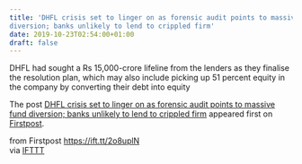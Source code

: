 ```yaml
---
title: 'DHFL crisis set to linger on as forensic audit points to massive fund
diversion; banks unlikely to lend to crippled firm'
date: 2019-10-23T02:54:00+01:00
draft: false
---
```


DHFL had sought a Rs 15,000-crore lifeline from the lenders as they finalise the resolution plan, which may also include picking up 51 percent equity in the company by converting their debt into equity

The post [DHFL crisis set to linger on as forensic audit points to massive fund diversion; banks unlikely to lend to crippled firm](http://www.firstpost.com/business/dhfl-crisis-set-to-linger-on-as-forensic-audit-points-to-massive-fund-diversion-banks-unlikely-to-lend-to-crippled-firm-7539311.html) appeared first on [Firstpost](http://www.firstpost.com).

  
  
from Firstpost https://ift.tt/2o8uplN  
via [IFTTT](https://ifttt.com/?ref=da&site=blogger)